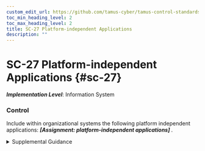 ```yaml
---
custom_edit_url: https://github.com/tamus-cyber/tamus-control-standards/tree/main/content/tamus.edu/TAMUS_profile.yaml
toc_min_heading_level: 2
toc_max_heading_level: 2
title: SC-27 Platform-independent Applications
description: ""
---
```


# SC-27 Platform-independent Applications {#sc-27}

_**Implementation Level**_: Information System

### Control

Include within organizational systems the following platform independent applications: <strong title="sc-27_odp"> <em>[Assignment: platform-independent applications]</em> </strong>.


<details><summary>Supplemental Guidance</summary>Platforms are combinations of hardware, firmware, and software components used to execute software applications. Platforms include operating systems, the underlying computer architectures, or both. Platform-independent applications are applications with the capability to execute on multiple platforms. Such applications promote portability and reconstitution on different platforms. Application portability and the ability to reconstitute on different platforms increase the availability of mission-essential functions within organizations in situations where systems with specific operating systems are under attack.</details>
